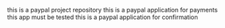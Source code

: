 this is a paypal project repository
this is a paypal application for payments
this app must be tested
this is a paypal application for confirmation
